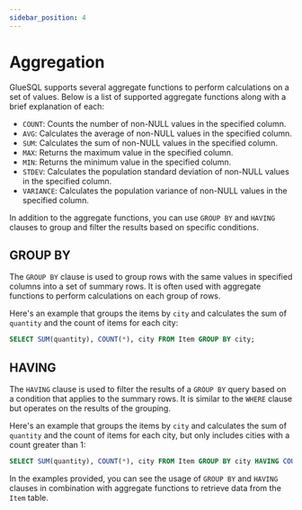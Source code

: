 ```yaml
---
sidebar_position: 4
---
```


# Aggregation

GlueSQL supports several aggregate functions to perform calculations on a set of values. Below is a list of supported aggregate functions along with a brief explanation of each:

- `COUNT`: Counts the number of non-NULL values in the specified column.
- `AVG`: Calculates the average of non-NULL values in the specified column.
- `SUM`: Calculates the sum of non-NULL values in the specified column.
- `MAX`: Returns the maximum value in the specified column.
- `MIN`: Returns the minimum value in the specified column.
- `STDEV`: Calculates the population standard deviation of non-NULL values in the specified column.
- `VARIANCE`: Calculates the population variance of non-NULL values in the specified column.

In addition to the aggregate functions, you can use `GROUP BY` and `HAVING` clauses to group and filter the results based on specific conditions.

## GROUP BY

The `GROUP BY` clause is used to group rows with the same values in specified columns into a set of summary rows. It is often used with aggregate functions to perform calculations on each group of rows.

Here's an example that groups the items by `city` and calculates the sum of `quantity` and the count of items for each city:

```sql
SELECT SUM(quantity), COUNT(*), city FROM Item GROUP BY city;
```

## HAVING

The `HAVING` clause is used to filter the results of a `GROUP BY` query based on a condition that applies to the summary rows. It is similar to the `WHERE` clause but operates on the results of the grouping.

Here's an example that groups the items by `city` and calculates the sum of `quantity` and the count of items for each city, but only includes cities with a count greater than 1:

```sql
SELECT SUM(quantity), COUNT(*), city FROM Item GROUP BY city HAVING COUNT(*) > 1;
```

In the examples provided, you can see the usage of `GROUP BY` and `HAVING` clauses in combination with aggregate functions to retrieve data from the `Item` table.